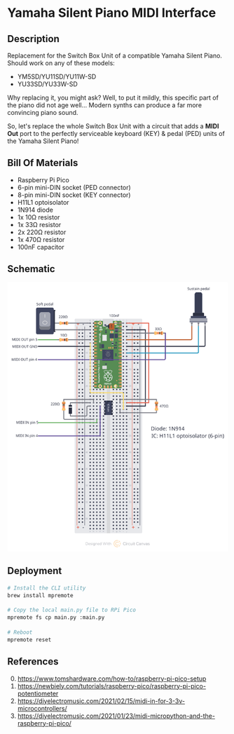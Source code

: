 # Yamaha Silent Piano MIDI Interface

## Description

Replacement for the Switch Box Unit of a compatible Yamaha Silent Piano.
Should work on any of these models:

 - YM5SD/YU11SD/YU11W-SD
 - YU33SD/YU33W-SD

Why replacing it, you might ask? Well, to put it mildly, this specific part of
the piano did not age well... Modern synths can produce a far more convincing
piano sound.

So, let's replace the whole Switch Box Unit with a circuit that adds a
**MIDI Out** port to the perfectly serviceable keyboard (KEY) & pedal (PED)
units of the Yamaha Silent Piano!

## Bill Of Materials

 - Raspberry Pi Pico
 - 6-pin mini-DIN socket (PED connector)
 - 8-pin mini-DIN socket (KEY connector)
 - H11L1 optoisolator
 - 1N914 diode
 - 1x 10Ω resistor
 - 1x 33Ω resistor
 - 2x 220Ω resistor
 - 1x 470Ω resistor
 - 100nF capacitor

## Schematic

[![schematic](schematic.svg)](https://circuitcanvas.com/p/si5jdw83jvc8eh7wcxc?canvas=layout)

## Deployment

```sh
# Install the CLI utility
brew install mpremote

# Copy the local main.py file to RPi Pico
mpremote fs cp main.py :main.py

# Reboot
mpremote reset
```

## References

0. https://www.tomshardware.com/how-to/raspberry-pi-pico-setup
0. https://newbiely.com/tutorials/raspberry-pico/raspberry-pi-pico-potentiometer
0. https://diyelectromusic.com/2021/02/15/midi-in-for-3-3v-microcontrollers/
0. https://diyelectromusic.com/2021/01/23/midi-micropython-and-the-raspberry-pi-pico/
